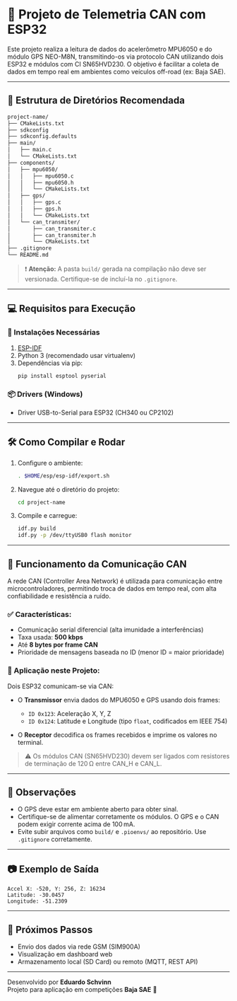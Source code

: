 # 📡 Projeto de Telemetria CAN com ESP32

Este projeto realiza a leitura de dados do acelerômetro MPU6050 e do módulo GPS NEO-M8N, transmitindo-os via protocolo CAN utilizando dois ESP32 e módulos com CI SN65HVD230. O objetivo é facilitar a coleta de dados em tempo real em ambientes como veículos off-road (ex: Baja SAE).

---

## 📁 Estrutura de Diretórios Recomendada

```bash
project-name/
├── CMakeLists.txt
├── sdkconfig
├── sdkconfig.defaults
├── main/
│   ├── main.c
│   └── CMakeLists.txt
├── components/
│   ├── mpu6050/
│   │   ├── mpu6050.c
│   │   ├── mpu6050.h
│   │   └── CMakeLists.txt
│   ├── gps/
│   │   ├── gps.c
│   │   ├── gps.h
│   │   └── CMakeLists.txt
│   └── can_transmiter/
│       ├── can_transmiter.c
│       ├── can_transmiter.h
│       └── CMakeLists.txt
├── .gitignore
└── README.md
```

> ❗ **Atenção:** A pasta `build/` gerada na compilação não deve ser versionada. Certifique-se de incluí-la no `.gitignore`.

---

## 💻 Requisitos para Execução

### 🧰 Instalações Necessárias

1. [ESP-IDF](https://docs.espressif.com/projects/esp-idf/en/latest/esp32/get-started/index.html)
2. Python 3 (recomendado usar virtualenv)
3. Dependências via pip:
   ```bash
   pip install esptool pyserial
   ```

### 📦 Drivers (Windows)

- Driver USB-to-Serial para ESP32 (CH340 ou CP2102)

---

## 🛠️ Como Compilar e Rodar

1. Configure o ambiente:
   ```bash
   . $HOME/esp/esp-idf/export.sh
   ```

2. Navegue até o diretório do projeto:
   ```bash
   cd project-name
   ```

3. Compile e carregue:
   ```bash
   idf.py build
   idf.py -p /dev/ttyUSB0 flash monitor
   ```

---

## 🚐 Funcionamento da Comunicação CAN

A rede CAN (Controller Area Network) é utilizada para comunicação entre microcontroladores, permitindo troca de dados em tempo real, com alta confiabilidade e resistência a ruído.

### ✅ Características:

- Comunicação serial diferencial (alta imunidade a interferências)
- Taxa usada: **500 kbps**
- Até **8 bytes por frame CAN**
- Prioridade de mensagens baseada no ID (menor ID = maior prioridade)

### 🔧 Aplicação neste Projeto:

Dois ESP32 comunicam-se via CAN:

- O **Transmissor** envia dados do MPU6050 e GPS usando dois frames:
  - `ID 0x123`: Aceleração X, Y, Z
  - `ID 0x124`: Latitude e Longitude (tipo `float`, codificados em IEEE 754)

- O **Receptor** decodifica os frames recebidos e imprime os valores no terminal.

> ⚠️ Os módulos CAN (SN65HVD230) devem ser ligados com resistores de terminação de 120 Ω entre CAN_H e CAN_L.

---

## 📌 Observações

- O GPS deve estar em ambiente aberto para obter sinal.
- Certifique-se de alimentar corretamente os módulos. O GPS e o CAN podem exigir corrente acima de 100 mA.
- Evite subir arquivos como `build/` e `.pioenvs/` ao repositório. Use `.gitignore` corretamente.

---

## 📷 Exemplo de Saída

```
Accel X: -520, Y: 256, Z: 16234
Latitude: -30.0457
Longitude: -51.2309
```

---

## 📍 Próximos Passos

- Envio dos dados via rede GSM (SIM900A)
- Visualização em dashboard web
- Armazenamento local (SD Card) ou remoto (MQTT, REST API)

---

Desenvolvido por **Eduardo Schvinn**  
Projeto para aplicação em competições **Baja SAE** 🏁
